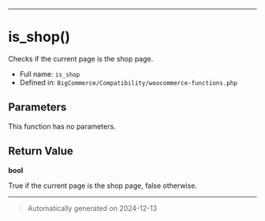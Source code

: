 ***

# is_shop()

Checks if the current page is the shop page.




* Full name: `is_shop`
* Defined in: `BigCommerce/Compatibility/woocommerce-functions.php`

## Parameters

This function has no parameters.

## Return Value

**bool**

True if the current page is the shop page, false otherwise.

***
> Automatically generated on 2024-12-13
